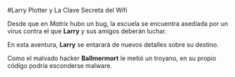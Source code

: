 #Larry Plotter y La Clave Secreta del Wifi

Desde que en *Matrix* hubo un bug, la escuela se encuentra asediada por un virus
contra el que **Larry** y sus amigos deberán luchar.

En esta aventura, **Larry** se entarará de nuevos detalles sobre su destino.

Como el malvado hacker **Ballmermort** le metió un troyano, 
en su propio código podría esconderse malware.
